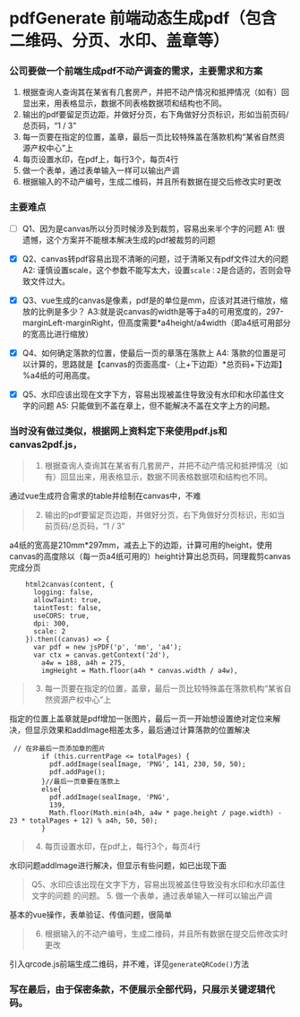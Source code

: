 # pdfGenerate 前端动态生成pdf（包含二维码、分页、水印、盖章等）
### 公司要做一个前端生成pdf不动产调查的需求，主要需求和方案
1. 根据查询人查询其在某省有几套房产，并把不动产情况和抵押情况（如有）回显出来，用表格显示，数据不同表格数据项和结构也不同。
2. 输出的pdf要留足页边距，并做好分页，右下角做好分页标识，形如当前页码/总页码，“1 / 3”
3. 每一页要在指定的位置，盖章，最后一页比较特殊盖在落款机构“某省自然资源产权中心”上
4. 每页设置水印，在pdf上，每行3个，每页4行
5. 做一个表单，通过表单输入一样可以输出产调
6. 根据输入的不动产编号，生成二维码，并且所有数据在提交后修改实时更改
   
### 主要难点
- [ ]  Q1、因为是canvas所以分页时候涉及到裁剪，容易出来半个字的问题
A1: 很遗憾，这个方案并不能根本解决生成的pdf被裁剪的问题

- [x]  Q2、canvas转pdf容易出现不清晰的问题，过于清晰又有pdf文件过大的问题
A2: 谨慎设置scale，这个参数不能写太大，设置`scale：2`是合适的，否则会导致文件过大。

- [x]  Q3、vue生成的canvas是像素，pdf是的单位是mm，应该对其进行缩放，缩放的比例是多少？
A3:就是说canvas的width是等于a4的可用宽度的，297-marginLeft-marginRight，但高度需要*a4height/a4width（即a4纸可用部分的宽高比进行缩放）

- [x]  Q4、如何确定落款的位置，使最后一页的章落在落款上
A4: 落款的位置是可以计算的，思路就是【canvas的页面高度-（上+下边距）*总页码+下边距】%a4纸的可用高度。

- [x]  Q5、水印应该出现在文字下方，容易出现被盖住导致没有水印和水印盖住文字的问题
A5: 只能做到不盖在章上，但不能解决不盖在文字上方的问题。

### 当时没有做过类似，根据网上资料定下来使用pdf.js和canvas2pdf.js，
> 1. 根据查询人查询其在某省有几套房产，并把不动产情况和抵押情况（如有）回显出来，用表格显示，数据不同表格数据项和结构也不同。

通过vue生成符合需求的table并绘制在canvas中，不难
> 2. 输出的pdf要留足页边距，并做好分页，右下角做好分页标识，形如当前页码/总页码，“1 / 3”

a4纸的宽高是210mm*297mm，减去上下的边距，计算可用的height，使用canvas的高度除以（每一页a4纸可用的）height计算出总页码，同理裁剪canvas完成分页
```
    html2canvas(content, {
      logging: false,
      allowTaint: true,
      taintTest: false,
      useCORS: true,
      dpi: 300,
      scale: 2
    }).then((canvas) => {
      var pdf = new jsPDF('p', 'mm', 'a4');
      var ctx = canvas.getContext('2d'),
        a4w = 188, a4h = 275,
        imgHeight = Math.floor(a4h * canvas.width / a4w),
```
> 3. 每一页要在指定的位置，盖章，最后一页比较特殊盖在落款机构“某省自然资源产权中心”上

指定的位置上盖章就是pdf增加一张图片，最后一页一开始想设置绝对定位来解决，但显示效果和addImage相差太多，最后通过计算落款的位置解决
```
 // 在非最后一页添加章的图片
        if (this.currentPage <= totalPages) {
          pdf.addImage(sealImage, 'PNG', 141, 230, 50, 50);
          pdf.addPage();
        }//最后一页章要在落款上
        else{
          pdf.addImage(sealImage, 'PNG',
          139, 
          Math.floor(Math.min(a4h, a4w * page.height / page.width) - 23 * totalPages + 12) % a4h, 50, 50);
        }
```
> 4. 每页设置水印，在pdf上，每行3个，每页4行

水印问题addImage进行解决，但显示有些问题，如已出现下面
   > Q5、水印应该出现在文字下方，容易出现被盖住导致没有水印和水印盖住文字的问题 的问题。
> 5. 做一个表单，通过表单输入一样可以输出产调

基本的vue操作，表单验证、传值问题，很简单

> 6. 根据输入的不动产编号，生成二维码，并且所有数据在提交后修改实时更改

引入qrcode.js前端生成二维码，并不难，详见`generateQRCode()`方法

### 写在最后，由于保密条款，不便展示全部代码，只展示关键逻辑代码。
